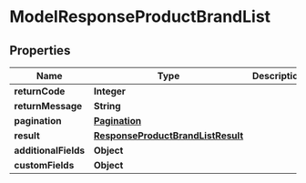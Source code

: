 

# ModelResponseProductBrandList

## Properties

Name | Type | Description | Notes
------------ | ------------- | ------------- | -------------
**returnCode** | **Integer** |  |  [optional]
**returnMessage** | **String** |  |  [optional]
**pagination** | [**Pagination**](Pagination.md) |  |  [optional]
**result** | [**ResponseProductBrandListResult**](ResponseProductBrandListResult.md) |  |  [optional]
**additionalFields** | **Object** |  |  [optional]
**customFields** | **Object** |  |  [optional]




